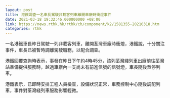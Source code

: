 ```yaml
---
layout: post
title: 港鐵調查一名車長駕駛非載客列車離開車廠時衝燈事件
date: 2021-03-18 19:32:46.000000000 +08:00
link: https://news.rthk.hk/rthk/ch/component/k2/1581355-20210318.htm
categories: rthk
---
```


一名港鐵車長昨日駕駛一列非載客列車，離開荃灣車廠時衝燈，港鐵說，十分關注事件，車長已被暫時調離駕駛職務，以配合調查。

港鐵回覆查詢時表示，事發在昨日下午約4時45分，該列荃灣綫列車出廠前往荃灣站準備提供服務時，越過車廠內一支尚未有前進信號的信號燈，車長隨後煞停列車。

港鐵表示，已即時安排工程人員檢查，設備狀況正常，車務控制中心隨後調配列車，事件對荃灣綫列車服務影響輕微。
